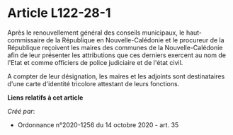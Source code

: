 # Article L122-28-1 

Après le renouvellement général des conseils municipaux, le haut-commissaire de la République en Nouvelle-Calédonie et le
procureur de la République reçoivent les maires des communes de la Nouvelle-Calédonie afin de leur présenter les attributions
que ces derniers exercent au nom de l'Etat et comme officiers de police judiciaire et de l'état civil.

A compter de leur désignation, les maires et les adjoints sont destinataires d'une carte d'identité tricolore attestant de
leurs fonctions.

**Liens relatifs à cet article**

_Créé par_:

  - Ordonnance n°2020-1256 du 14 octobre 2020 - art. 35
